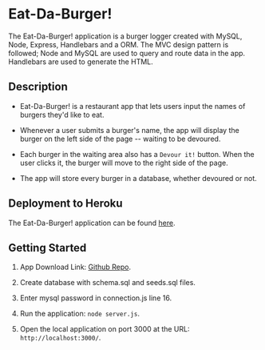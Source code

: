# Eat-Da-Burger!

The Eat-Da-Burger! application is a burger logger created with MySQL, Node, Express, Handlebars and a ORM. The MVC design pattern is followed; Node and MySQL are used to query and route data in the app.  Handlebars are used to generate the HTML.

## Description

* Eat-Da-Burger! is a restaurant app that lets users input the names of burgers they'd like to eat.

* Whenever a user submits a burger's name, the app will display the burger on the left side of the page -- waiting to be devoured.

* Each burger in the waiting area also has a `Devour it!` button. When the user clicks it, the burger will move to the right side of the page.

* The app will store every burger in a database, whether devoured or not.

## Deployment to Heroku

The Eat-Da-Burger! application can be found [here](https://limitless-dusk-88002.herokuapp.com/).

## Getting Started

1. App Download Link: [Github Repo](https://github.com/celiho/burger).

2. Create database with schema.sql and seeds.sql files.

3. Enter mysql password in connection.js line 16.

4. Run the application: `node server.js`.

5. Open the local application on port 3000 at the URL: `http://localhost:3000/`.





	








